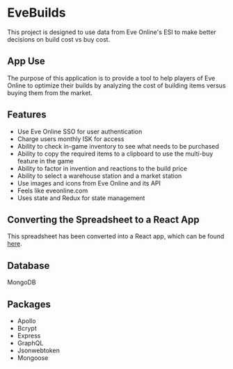 # EveBuilds

This project is designed to use data from Eve Online's ESI to make better decisions on build cost vs buy cost.

## App Use

The purpose of this application is to provide a tool to help players of Eve Online to optimize their builds by analyzing the cost of building items versus buying them from the market.

## Features

- Use Eve Online SSO for user authentication
- Charge users monthly ISK for access
- Ability to check in-game inventory to see what needs to be purchased
- Ability to copy the required items to a clipboard to use the multi-buy feature in the game
- Ability to factor in invention and reactions to the build price
- Ability to select a warehouse station and a market station
- Use images and icons from Eve Online and its API
- Feels like eveonline.com
- Uses state and Redux for state management

## Converting the Spreadsheet to a React App

This spreadsheet has been converted into a React app, which can be found [here](https://docs.google.com/spreadsheets/d/1WBeOO3p2iqY1yLVHbDCvaT8EcwZYt3DkZhv5k3XcLNk/edit?usp=sharing).

## Database

MongoDB

## Packages

- Apollo
- Bcrypt
- Express
- GraphQL
- Jsonwebtoken
- Mongoose
